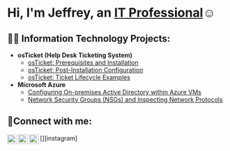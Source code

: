 <h1>Hi, I'm Jeffrey, an <a href="https://linkedin.com/in/Josh">IT Professional</a>☺</h1>

<h2>👨‍💻 Information Technology Projects:</h2>

- <b>osTicket (Help Desk Ticketing System)</b>
  - [osTicket: Prerequisites and Installation](https://github.com/JeffreyPanotes/osticket-prereqs)
  - [osTicket: Post-Installation Configuration](https://github.com/JeffreyPanotes/post-install-config)
  - [osTicket: Ticket Lifecycle Examples](https://github.com/JeffreyPanotes/ticket-lifecycle)
- <b>Microsoft Azure</b>
  - [Configuring On-premises Active Directory within Azure VMs](https://github.com/JeffreyPanotes/configure-ad)
  - [Network Security Groups (NSGs) and Inspecting Network Protocols](https://github.com/JeffreyPanotes/azure-network-protocols)

<h2>🤳Connect with me:</h2>

[<img align="left" alt="Josh | Twitter" width="22px" src="https://cdn.jsdelivr.net/npm/simple-icons@v3/icons/twitter.svg" />][twitter]
[<img align="left" alt="Josh | LinkedIn" width="22px" src="https://cdn.jsdelivr.net/npm/simple-icons@v3/icons/linkedin.svg" />][linkedin]
[<img align="left" alt="Josh | Instagram" width="22px" src="https://cdn.jsdelivr.net/npm/simple-icons@v3/icons/instagram.svg" />][instagram]

[twitter]: 
[instagram]:
[linkedin]: https://linkedin.com/in/Josh

<!--
**JeffreyPanotes/JeffreyPanotes** is a ✨ _special_ ✨ repository because its `README.md` (this file) appears on your GitHub profile.

Here are some ideas to get you started:

- 🔭 I’m currently working on ...
- 🌱 I’m currently learning ...
- 👯 I’m looking to collaborate on ...
- 🤔 I’m looking for help with ...
- 💬 Ask me about ...
- 📫 How to reach me: ...
- 😄 Pronouns: ...
- ⚡ Fun fact: ...
-->

